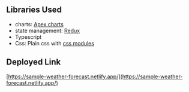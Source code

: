## Libraries Used

- charts: [Apex charts](https://apexcharts.com/)
- state management: [Redux](https://redux-toolkit.js.org/)
- Typescript
- Css: Plain css with [css modules](https://github.com/css-modules/css-modules)

## Deployed Link

[https://sample-weather-forecast.netlify.app/](https://sample-weather-forecast.netlify.app/)

